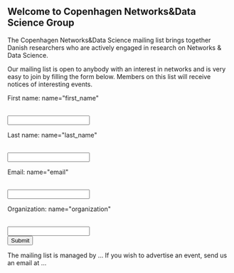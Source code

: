 ## Welcome to Copenhagen Networks&Data Science Group

The Copenhagen Networks&Data Science mailing list brings together Danish researchers who are actively engaged in research on Networks & Data Science. 

Our mailing list is open to anybody with an interest in networks and is very easy to join by filling the form below.
Members on this list will receive notices of interesting events. 

  <form name="gform" id="gform" enctype="text/plain" action="https://docs.google.com/forms/d/e/1FAIpQLSeXD5_I95sB7t9vcdhYmSQRaqlmPpBya5Ryd7CTEHdVIQQ6BA/formResponse?" target="hidden_iframe" onsubmit="submitted=true;">
  <p> First name: name="first_name" </p> <br>
  <input type="text" name="entry.1768266154" id="entry.1768266154" required><br>
  <p> Last name: name="last_name" </p> <br>
  <input type="text" name="entry.937911144" id="entry.937911144" required><br>
  <p> Email: name="email"</p> <br>
  <input type="email" name="entry.1551577756" id="entry.1551577756" required><br>
  <p> Organization: name="organization" </p> <br>
  <input type="text" name="entry.477696347" id="entry.477696347" required><br>
  <input type="submit" value="Submit">
</form>
<iframe name="hidden_iframe" id="hidden_iframe" style="display:none;" onload="if(submitted) {}"></iframe>



<script src="https://code.jquery.com/jquery-3.4.1.min.js"></script>
<script type="text/javascript">var submitted=false;</script>
<script type="text/javascript">
$('#gform').on('submit', function(e) {
  $('#gform *').fadeOut(2000);
  $('#first_name *').fadeOut(2000);
  $('#last_name *').fadeOut(2000);
  $('#email *').fadeOut(2000);
  $('#organization *').fadeOut(2000);
  $('#gform').prepend('Your submission has been processed...');
  });
</script>


The mailing list is managed by ... If you wish to advertise an event, send us an email at ...

